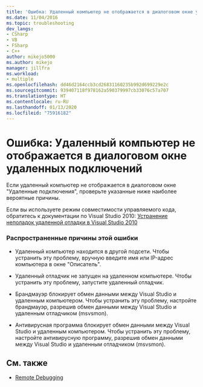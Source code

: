 ```yaml
---
title: 'Ошибка: Удаленный компьютер не отображается в диалоговом окне удаленных подключений | Документация Майкрософт'
ms.date: 11/04/2016
ms.topic: troubleshooting
dev_langs:
- CSharp
- VB
- FSharp
- C++
author: mikejo5000
ms.author: mikejo
manager: jillfra
ms.workload:
- multiple
ms.openlocfilehash: dd46d2164ccb3cd26831160235b992d699229e2c
ms.sourcegitcommit: 939407118f978162a590379997cb33076c57a707
ms.translationtype: HT
ms.contentlocale: ru-RU
ms.lasthandoff: 01/13/2020
ms.locfileid: "75916182"
---
```

# <a name="error-remote-machine-does-not-appear-in-a-remote-connections-dialog"></a>Ошибка: Удаленный компьютер не отображается в диалоговом окне удаленных подключений
Если удаленный компьютер не отображается в диалоговом окне "Удаленные подключения", проверьте указанные ниже наиболее вероятные причины.

 Если вы используете режим совместимости управляемого кода, обратитесь к документации по Visual Studio 2010: [Устранение неполадок удаленной отладки в Visual Studio 2010](/previous-versions/visualstudio/visual-studio-2010/2ys11ead(v=vs.100))

### <a name="common-causes-for-this-error"></a>Распространенные причины этой ошибки

- Удаленный компьютер находится в другой подсети. Чтобы устранить эту проблему, вручную введите имя или IP-адрес компьютера в окне "Описатель".

- Удаленный отладчик не запущен на удаленном компьютере. Чтобы устранить эту проблему, запустите удаленный отладчик.

- Брандмауэр блокирует обмен данными между Visual Studio и удаленным компьютером. Чтобы устранить эту проблему, настройте брандмауэр, разрешив обмен данными между Visual Studio и удаленным отладчиком (msvsmon).

- Антивирусная программа блокирует обмен данными между Visual Studio и удаленным компьютером. Чтобы устранить эту проблему, настройте антивирусную программу, разрешив обмен данными между Visual Studio и удаленным отладчиком (msvsmon).

## <a name="see-also"></a>См. также
- [Remote Debugging](../debugger/remote-debugging.md)